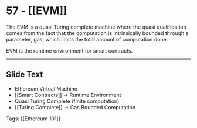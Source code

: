 # 57 - [[EVM]]

The EVM is a quasi Turing complete machine where the quasi qualification comes from the fact that the computation is intrinsically bounded through a parameter, gas, which limits the total amount of computation done. 

EVM is the runtime environment for smart contracts.

___
## Slide Text
- Ethereum Virtual Machine
- [[Smart Contracts]] -> Runtime Environment
- Quasi Turing Complete (finite computation)
- [[Turing Complete]] -> Gas Bounded Computation
 
Tags: [[Ethereum 101]]
